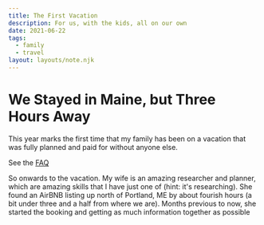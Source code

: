 ```yaml
---
title: The First Vacation
description: For us, with the kids, all on our own
date: 2021-06-22
tags:
  - family
  - travel
layout: layouts/note.njk
---
```


# We Stayed in Maine, but Three Hours Away

This year marks the first time that my family has been on a vacation that was fully planned and paid for without anyone else.

See the [FAQ](/about/#frequently-asked-questions)

So onwards to the vacation. My wife is an amazing researcher and planner, which are amazing skills that I have just one of (hint: it's researching). She found an AirBNB listing up north of Portland, ME by about fourish hours (a bit under three and a half from where we are). Months previous to now, she started the booking and getting as much information together as possible
